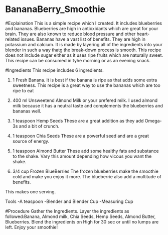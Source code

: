 # BananaBerry_Smoothie

#Explaination
This is a simple recipe which I created. It includes blueberries and bananas. Blueberries are high in antioxidants which are great for your brain. They are also known to reduce blood pressure and other heart-related issues. Bananas have a vast list of benefits. They are high in potassium and calcium. It is made by layering all of the ingredients into your blender in such a way thatg the break-down process is smooth. This recipe does not include sugar either as it uses ripe fruits which are naturally sweet. This recipe can be consumed in tyhe morning or as an evening snack.

#Ingredients
This recipe includes 6 ingredients.

1. 1 Fresh Banana. 
It is best if the banana is ripe as that adds some extra sweetness. This recipe is a great way to use the bananas which are too ripe to eat

2. 400 ml Unsweetend Almond Milk or your prefered milk.
I used almond milk because it has a neutral taste and complements the blueberries and bananas well.

3. 1 teaspoon Hemp Seeds
These are a great addition as they add Omega-3s and a bit of crunch.

4. 1 teaspoon Chia Seeds
These are a powerful seed and are a great source of energy.

5. 1 teaspoon Almond Butter
These add some healthy fats and substance to the shake. Vary this amount depending how vicous you want the shake.

6. 3/4 cup Frozen BlueBerries
The frozen blueberries make the smoothie cold and make you enjoy it more. The blueberrie also add a multitude of benefits.

This makes one serving.

Tools
-A teaspoon
-Blender and Blender Cup
-Measuring Cup

#Procedure
Gather the Ingredients.
Layer the ingredients as followed:Banana, Almond milk, Chia Seeds, Hemp Seeds, Almond Butter, Blueberries.
Blend the ingredients on High for 30 sec or until no lumps are left.
Enjoy your smoothie!
